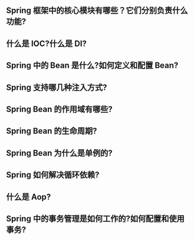 ## Spring 框架中的核心模块有哪些？它们分别负责什么功能?

## 什么是 IOC?什么是 DI?

## Spring 中的 Bean 是什么?如何定义和配置 Bean?

## Spring 支持哪几种注入方式?

## Spring Bean 的作用域有哪些?

## Spring Bean 的生命周期?

## Spring Bean 为什么是单例的?

## Spring 如何解决循环依赖?

## 什么是 Aop?

## Spring 中的事务管理是如何工作的?如何配置和使用事务?
